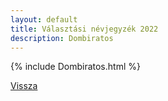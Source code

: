 ```yaml
---
layout: default
title: Választási névjegyzék 2022
description: Dombiratos
---
```


{% include Dombiratos.html %}

[Vissza](./)